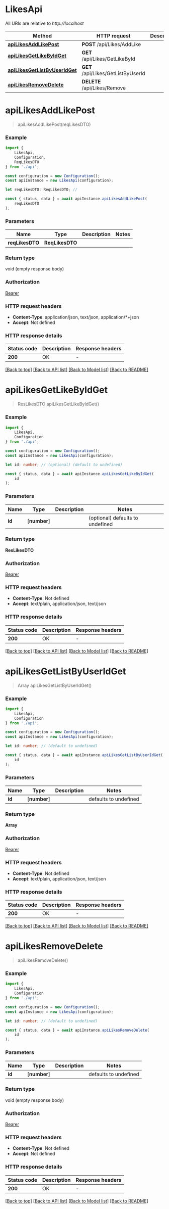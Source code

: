 # LikesApi

All URIs are relative to *http://localhost*

|Method | HTTP request | Description|
|------------- | ------------- | -------------|
|[**apiLikesAddLikePost**](#apilikesaddlikepost) | **POST** /api/Likes/AddLike | |
|[**apiLikesGetLikeByIdGet**](#apilikesgetlikebyidget) | **GET** /api/Likes/GetLikeById | |
|[**apiLikesGetListByUserIdGet**](#apilikesgetlistbyuseridget) | **GET** /api/Likes/GetListByUserId | |
|[**apiLikesRemoveDelete**](#apilikesremovedelete) | **DELETE** /api/Likes/Remove | |

# **apiLikesAddLikePost**
> apiLikesAddLikePost(reqLikesDTO)


### Example

```typescript
import {
    LikesApi,
    Configuration,
    ReqLikesDTO
} from './api';

const configuration = new Configuration();
const apiInstance = new LikesApi(configuration);

let reqLikesDTO: ReqLikesDTO; //

const { status, data } = await apiInstance.apiLikesAddLikePost(
    reqLikesDTO
);
```

### Parameters

|Name | Type | Description  | Notes|
|------------- | ------------- | ------------- | -------------|
| **reqLikesDTO** | **ReqLikesDTO**|  | |


### Return type

void (empty response body)

### Authorization

[Bearer](../README.md#Bearer)

### HTTP request headers

 - **Content-Type**: application/json, text/json, application/*+json
 - **Accept**: Not defined


### HTTP response details
| Status code | Description | Response headers |
|-------------|-------------|------------------|
|**200** | OK |  -  |

[[Back to top]](#) [[Back to API list]](../README.md#documentation-for-api-endpoints) [[Back to Model list]](../README.md#documentation-for-models) [[Back to README]](../README.md)

# **apiLikesGetLikeByIdGet**
> ResLikesDTO apiLikesGetLikeByIdGet()


### Example

```typescript
import {
    LikesApi,
    Configuration
} from './api';

const configuration = new Configuration();
const apiInstance = new LikesApi(configuration);

let id: number; // (optional) (default to undefined)

const { status, data } = await apiInstance.apiLikesGetLikeByIdGet(
    id
);
```

### Parameters

|Name | Type | Description  | Notes|
|------------- | ------------- | ------------- | -------------|
| **id** | [**number**] |  | (optional) defaults to undefined|


### Return type

**ResLikesDTO**

### Authorization

[Bearer](../README.md#Bearer)

### HTTP request headers

 - **Content-Type**: Not defined
 - **Accept**: text/plain, application/json, text/json


### HTTP response details
| Status code | Description | Response headers |
|-------------|-------------|------------------|
|**200** | OK |  -  |

[[Back to top]](#) [[Back to API list]](../README.md#documentation-for-api-endpoints) [[Back to Model list]](../README.md#documentation-for-models) [[Back to README]](../README.md)

# **apiLikesGetListByUserIdGet**
> Array<ResLikesDTO> apiLikesGetListByUserIdGet()


### Example

```typescript
import {
    LikesApi,
    Configuration
} from './api';

const configuration = new Configuration();
const apiInstance = new LikesApi(configuration);

let id: number; // (default to undefined)

const { status, data } = await apiInstance.apiLikesGetListByUserIdGet(
    id
);
```

### Parameters

|Name | Type | Description  | Notes|
|------------- | ------------- | ------------- | -------------|
| **id** | [**number**] |  | defaults to undefined|


### Return type

**Array<ResLikesDTO>**

### Authorization

[Bearer](../README.md#Bearer)

### HTTP request headers

 - **Content-Type**: Not defined
 - **Accept**: text/plain, application/json, text/json


### HTTP response details
| Status code | Description | Response headers |
|-------------|-------------|------------------|
|**200** | OK |  -  |

[[Back to top]](#) [[Back to API list]](../README.md#documentation-for-api-endpoints) [[Back to Model list]](../README.md#documentation-for-models) [[Back to README]](../README.md)

# **apiLikesRemoveDelete**
> apiLikesRemoveDelete()


### Example

```typescript
import {
    LikesApi,
    Configuration
} from './api';

const configuration = new Configuration();
const apiInstance = new LikesApi(configuration);

let id: number; // (default to undefined)

const { status, data } = await apiInstance.apiLikesRemoveDelete(
    id
);
```

### Parameters

|Name | Type | Description  | Notes|
|------------- | ------------- | ------------- | -------------|
| **id** | [**number**] |  | defaults to undefined|


### Return type

void (empty response body)

### Authorization

[Bearer](../README.md#Bearer)

### HTTP request headers

 - **Content-Type**: Not defined
 - **Accept**: Not defined


### HTTP response details
| Status code | Description | Response headers |
|-------------|-------------|------------------|
|**200** | OK |  -  |

[[Back to top]](#) [[Back to API list]](../README.md#documentation-for-api-endpoints) [[Back to Model list]](../README.md#documentation-for-models) [[Back to README]](../README.md)

